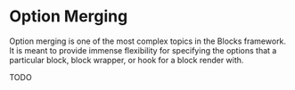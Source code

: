 # Option Merging

Option merging is one of the most complex topics in the Blocks framework. It is meant to provide immense flexibility for specifying the options that a particular block, block wrapper, or hook for a block render with.

TODO